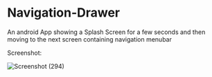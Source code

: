 # Navigation-Drawer
An android App showing a Splash Screen for a few seconds and then moving to the next screen containing navigation menubar

Screenshot:

![Screenshot (294)](https://github.com/SumaitaB/Navigation-Drawer/assets/51522304/e4f8c101-6be5-471e-83ea-3eef6aee2069)

